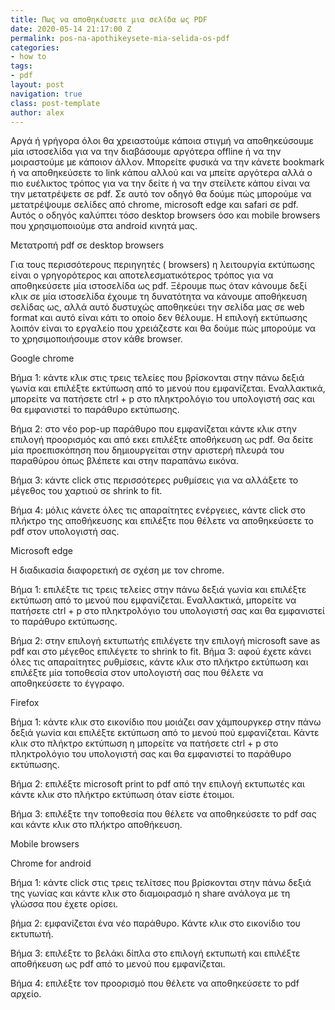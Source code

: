 ```yaml
---
title: Πως να αποθηκέυσετε μια σελίδα ως PDF
date: 2020-05-14 21:17:00 Z
permalink: pos-na-apothikeysete-mia-selida-os-pdf
categories:
- how to
tags:
- pdf
layout: post
navigation: true
class: post-template
author: alex
---
```


Αργά ή γρήγορα όλοι θα χρειαστούμε κάποια στιγμή να αποθηκεύσουμε μία ιστοσελίδα για να την διαβάσουμε αργότερα offline ή να την μοιραστούμε με κάποιον άλλον. Μπορείτε φυσικά να την κάνετε bookmark ή να αποθηκεύσετε το link κάπου αλλού και να μπείτε αργότερα αλλά ο πιο ευέλικτος τρόπος για να την δείτε ή να την στείλετε κάπου είναι να την μετατρέψετε σε pdf. Σε αυτό τον οδηγό θα δούμε πώς μπορούμε να μετατρέψουμε σελίδες από chrome, microsoft edge και safari σε pdf. Αυτός ο οδηγός καλύπτει τόσο desktop browsers όσο και mobile browsers που χρησιμοποιούμε στα android κινητά μας.

 Μετατροπή pdf σε desktop browsers

 Για τους περισσότερους  περιηγητές ( browsers)  η λειτουργία εκτύπωσης είναι ο γρηγορότερος και αποτελεσματικότερος τρόπος για να αποθηκεύσετε μία ιστοσελίδα ως pdf.  Ξέρουμε πως όταν κάνουμε δεξί κλικ σε μία ιστοσελίδα έχουμε τη δυνατότητα να κάνουμε αποθήκευση σελίδας ως,  αλλά αυτό δυστυχώς αποθηκεύει την σελίδα μας σε web format  και αυτό είναι κάτι το οποίο δεν θέλουμε.  Η επιλογή εκτύπωσης λοιπόν είναι το εργαλείο που χρειάζεστε και θα δούμε πώς μπορούμε να το χρησιμοποιήσουμε στον κάθε browser.

 Google chrome

 Βήμα 1:  κάντε κλικ στις τρεις τελείες που βρίσκονται στην πάνω δεξιά γωνία και επιλέξτε εκτύπωση από το μενού που εμφανίζεται.  Εναλλακτικά,  μπορείτε να πατήσετε ctrl + p  στο πληκτρολόγιο του υπολογιστή σας και θα εμφανιστεί το παράθυρο εκτύπωσης.

 Βήμα 2:  στο νέο pop-up παράθυρο που εμφανίζεται κάντε κλικ στην επιλογή προορισμός και από εκει επιλέξτε αποθήκευση ως pdf.  Θα δείτε μία προεπισκόπηση που δημιουργείται στην αριστερή πλευρά του παραθύρου όπως βλέπετε και στην παραπάνω εικόνα.

 Βήμα 3:  κάντε click στις περισσότερες ρυθμίσεις για να αλλάξετε το μέγεθος του χαρτιού  σε shrink to fit.

 Βήμα 4:  μόλις κάνετε όλες τις απαραίτητες ενέργειες,  κάντε click στο πλήκτρο της αποθήκευσης και επιλέξτε που θέλετε να αποθηκεύσετε το pdf στον υπολογιστή σας. 

Microsoft edge

 Η διαδικασία διαφορετική σε σχέση με τον chrome.

 Βήμα 1:  επιλέξτε τις τρεις τελείες στην πάνω δεξιά γωνία και επιλέξτε εκτύπωση από το μενού που εμφανίζεται.  Εναλλακτικά,  μπορείτε να πατήσετε ctrl + p  στο πληκτρολόγιο του υπολογιστή σας και θα εμφανιστεί το παράθυρο εκτύπωσης.

 Βήμα 2: στην επιλογή εκτυπωτής επιλέγετε την επιλογή microsoft save as pdf  και στο μέγεθος επιλέγετε το shrink to fit. 
Βήμα 3:  αφού έχετε κάνει όλες τις απαραίτητες ρυθμίσεις,  κάντε κλικ στο πλήκτρο εκτύπωση και επιλέξτε μία τοποθεσία στον υπολογιστή σας που θέλετε να αποθηκεύσετε το έγγραφο.

 Firefox

 Βήμα 1:  κάντε κλικ στο εικονίδιο που μοιάζει σαν χάμπουργκερ στην πάνω δεξιά γωνία και επιλέξτε εκτύπωση από το μενού πού εμφανίζεται.  Κάντε κλικ στο πλήκτρο εκτύπωση η μπορείτε να πατήσετε ctrl + p  στο πληκτρολόγιο του υπολογιστή σας και θα εμφανιστεί το παράθυρο εκτύπωσης.

 Βήμα 2:  επιλέξτε microsoft print to pdf από την επιλογή εκτυπωτές και κάντε κλικ στο πλήκτρο εκτύπωση όταν είστε έτοιμοι.

 Βήμα 3: επιλέξτε την τοποθεσία που θέλετε να αποθηκεύσετε  το pdf σας και κάντε κλικ στο πλήκτρο αποθήκευση.

 Mobile browsers

 Chrome for android

 Βήμα 1:  κάντε click στις τρεις τελίτσες που βρίσκονται στην πάνω δεξιά της γωνίας και κάντε κλικ στο διαμοιρασμό η share ανάλογα με τη γλώσσα που έχετε ορίσει.

  βήμα 2:  εμφανίζεται ένα νέο παράθυρο.  Κάντε κλικ στο εικονίδιο του εκτυπωτή.

 Βήμα 3:  επιλέξτε το βελάκι δίπλα στο επιλογή εκτυπωτή και επιλέξτε αποθήκευση ως pdf από το μενού που εμφανίζεται.

 Βήμα 4:  επιλέξτε τον προορισμό που θέλετε να αποθηκεύσετε το pdf αρχείο.



